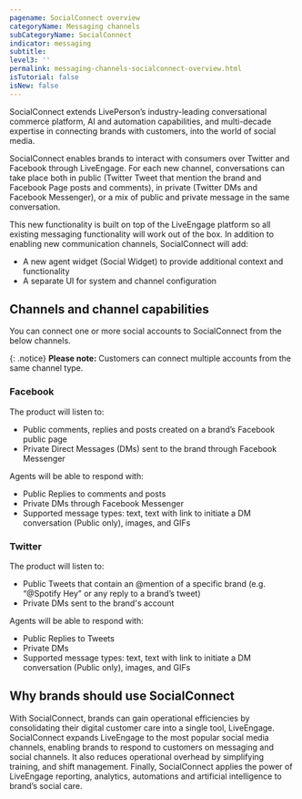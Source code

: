 ```yaml
---
pagename: SocialConnect overview
categoryName: Messaging channels
subCategoryName: SocialConnect
indicator: messaging
subtitle: 
level3: ''
permalink: messaging-channels-socialconnect-overview.html
isTutorial: false
isNew: false
---
```


SocialConnect extends LivePerson’s industry-leading conversational commerce platform, AI and automation capabilities, and multi-decade expertise in connecting brands with customers, into the world of social media.

SocialConnect enables brands to interact with consumers over Twitter and Facebook through LiveEngage. For each new channel, conversations can take place both in public (Twitter Tweet that mention the brand and Facebook Page posts and comments), in private (Twitter DMs and Facebook Messenger), or a mix of public and private message in the same conversation.  

This new functionality is built on top of the LiveEngage platform so all existing messaging functionality will work out of the box.  In addition to enabling new communication channels, SocialConnect will add:
* A new agent widget (Social Widget) to provide additional context and functionality
* A separate UI for system and channel configuration

## Channels and channel capabilities

You can connect one or more social accounts to SocialConnect from the below channels.

{: .notice} 
**Please note:** Customers can connect multiple accounts from the same channel type.

### Facebook

The product will listen to:
* Public comments, replies and posts created on a brand’s Facebook public page
* Private Direct Messages (DMs) sent to the brand through Facebook Messenger

Agents will be able to respond with: 
* Public Replies to comments and posts
* Private DMs through Facebook Messenger
* Supported message types: text, text with link to initiate a DM conversation (Public only), images, and GIFs

### Twitter 

The product will listen to:
* Public Tweets that contain an @mention of a specific brand (e.g. “@Spotify Hey” or any reply to a brand’s tweet)
* Private DMs sent to the brand's account

Agents will be able to respond with:
* Public Replies to Tweets
* Private DMs
* Supported message types: text, text with link to initiate a DM conversation (Public only), images, and GIFs

## Why brands should use SocialConnect

With SocialConnect, brands can gain operational efficiencies by consolidating their digital customer care into a single tool, LiveEngage. SocialConnect expands LiveEngage to the most popular social media channels, enabling brands to respond to customers on messaging and social channels. It also reduces operational overhead by simplifying training, and shift management. Finally, SocialConnect applies the power of LiveEngage reporting, analytics, automations and artificial intelligence to brand’s social care.


